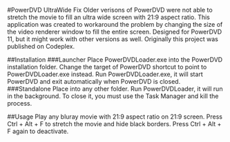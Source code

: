 #PowerDVD UltraWide Fix
Older verisons of PowerDVD were not able to stretch the movie to fill an ultra wide screen with 21:9 aspect ratio. This application was created to workaround the problem by changing the size of the video renderer window to fill the entire screen. Designed for PowerDVD 11, but it might work with other versions as well. Originally this project was published on Codeplex.

##Installation
###Launcher
Place PowerDVDLoader.exe into the PowerDVD installation folder. Change the target of PowerDVD shortcut to point to PowerDVDLoader.exe instead. Run PowerDVDLoader.exe, it will start PowerDVD and exit automatically when PowerDVD is closed.
###Standalone
Place into any other folder. Run PowerDVDLoader, it will run in the background. To close it, you must use the Task Manager and kill the process.

##Usage
Play any bluray movie with 21:9 aspect ratio on 21:9 screen. Press Ctrl + Alt + F to stretch the movie and hide black borders. Press Ctrl + Alt + F again to deactivate.